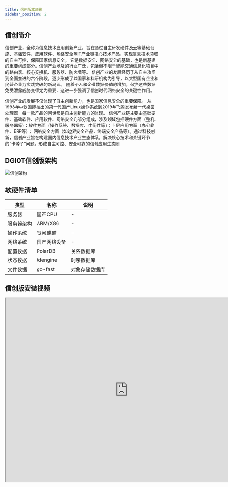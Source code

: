 ```yaml
---
title: 信创版本部署
sidebar_position: 2
---
```


## 信创简介
‌信创产业‌，全称为信息技术应用创新产业，旨在通过自主研发硬件及云等基础设施、基础软件、应用软件、网络安全等IT产业链核心技术产品，实现信息技术领域的自主可控，保障国家信息安全。
它是数据安全、网络安全的基础，也是新基建的重要组成部分。信创产业涉及的行业广泛，包括但不限于智能交通信息化项目中的路由器、核心交换机、服务器、防火墙等。
信创产业的发展经历了从自主攻坚到全面推进的六个阶段，逐步形成了以国家和科研机构为引导，以大型国有企业和民营企业为实践突破的新局面。
随着个人和企业数据价值的增加，保护这些数据免受泄露威胁变得尤为重要，这进一步强调了信创时代网络安全的关键性作用。

信创产业的发展不仅体现了自主创新能力，也是国家信息安全的重要保障。
从1993年中软国际推出的第一代国产Linux操作系统到2019年飞腾发布新一代桌面处理器，每一款产品的问世都是自主创新能力的体现。
信创产业链主要由基础硬件、基础软件、应用软件、网络安全几部分组成，涉及领域包括硬件方面（整机、服务器等）；软件方面（操作系统、数据库、中间件等）；上层应用方面（办公软件、ERP等）；
网络安全方面（如边界安全产品、终端安全产品等）。通过科技创新，信创产业旨在构建国内信息技术产业生态体系，解决核心技术和关键环节的“卡脖子”问题，形成自主可控、安全可靠的信创应用生态圈‌

## DGIOT信创版架构
![信创架构](https://dgiot-1253666439.cos.ap-shanghai-fsi.myqcloud.com/dgiot_enterprise/zh/system_install/information_innovation/%E4%BF%A1%E5%88%9B%E6%9E%B6%E6%9E%84.png)

## 软硬件清单


| 类型    | 名称       | 说明      |
|-------|----------|---------|
| 服务器   | 国产CPU    | -       |
| 服务器架构 | ARM/X86  | -       |
| 操作系统  | 银河麒麟     | -       |
| 网络系统  | 国产网络设备   | -       |
| 配置数据  | PolarDB  | 关系数据库   |
| 状态数据  | tdengine | 时序数据库   |
| 文件数据  | go-fast  | 对象存储数据库 |

## 信创版安装视频

<iframe height="600" width="800" src="http://www.dgiotcloud.cn/wp-content/uploads/2024080111534457.mp4" allowfullscreen="true"> </iframe>
